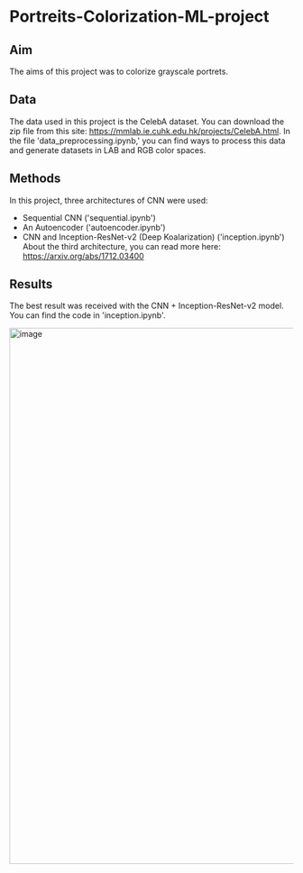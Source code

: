 # Portreits-Colorization-ML-project

## Aim

The aims of this project was to colorize grayscale portrets.

## Data

The data used in this project is the CelebA dataset. You can download the zip file from this site: https://mmlab.ie.cuhk.edu.hk/projects/CelebA.html. In the file 'data_preprocessing.ipynb,' you can find ways to process this data and generate datasets in LAB and RGB color spaces.

## Methods

In this project, three architectures of CNN were used:
- Sequential CNN ('sequential.ipynb')
- An Autoencoder ('autoencoder.ipynb')
- CNN and Inception-ResNet-v2 (Deep Koalarization) ('inception.ipynb')
About the third architecture, you can read more here: https://arxiv.org/abs/1712.03400

## Results
The best result was received with the CNN + Inception-ResNet-v2 model. You can find the code in 'inception.ipynb'.

<img width="952" alt="image" src="https://github.com/tania5496/Image-Colorization-ML-project-/assets/116711583/7bda0aae-106c-4256-8409-59bc80ea2440">
